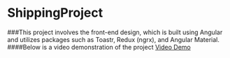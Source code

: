 # ShippingProject

###This project involves the front-end design, which is built using Angular and utilizes packages such as Toastr, Redux (ngrx), and Angular Material. 
####Below is a video demonstration of the project
[Video Demo](https://youtu.be/PZsFDkbuaIM)
